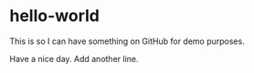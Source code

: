 # hello-world
This is so I can have something on GitHub for demo purposes.

Have a nice day.
Add another line.
